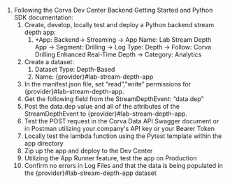1. Following the Corva Dev Center Backend Getting Started and Python SDK documentation: 
   1. Create, develop, locally test and deploy a Python backend stream depth app: 
      1. +App: Backend→ Streaming → App Name: Lab Stream Depth App → Segment: Drilling → Log Type: Depth → Follow: Corva Drilling Enhanced Real-Time Depth → Category: Analytics
   2. Create a dataset:
      1. Dataset Type: Depth-Based
      2. Name: {provider}#lab-stream-depth-app
   3. In the manifest.json file, set “read”,”write” permissions for  {provider}#lab-stream-depth-app. 
   4. Get the following field from the StreamDepthEvent: “data.dep”
   5. Post the data.dep value and all of the attributes of the StreamDepthEvent to {provider}#lab-stream-depth-app.
   6. Test the POST request in the Corva Data API Swagger document or in Postman utilizing your company's API key or your Bearer Token
   7. Locally test the lambda function using the Pytest template within the app directory
   8. Zip up the app and deploy to the Dev Center
   5. Utilizing the App Runner feature, test the app on Production
   6. Confirm no errors in Log Files and that the data is being populated in the {provider}#lab-stream-depth-app dataset